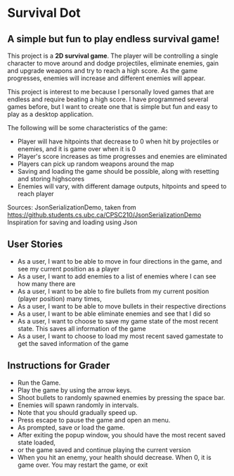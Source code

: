 
# Survival Dot

## A simple but fun to play endless survival game!

This project is a **2D survival game**. The player will be controlling a single character to move around and dodge
projectiles, eliminate enemies, gain and upgrade weapons and try to reach a high score. As the game progresses, enemies
will increase and different enemies will appear.

This project is interest to me because I personally loved games that are endless and require beating a high score. 
I have programmed several games before, but I want to create one that is simple but fun and easy to play as a desktop 
application.

The following will be some characteristics of the game:
- Player will have hitpoints that decrease to 0 when hit by projectiles or enemies, and it is game over when it is 0
- Player's score increases as time progresses and enemies are eliminated
- Players can pick up random weapons around the map
- Saving and loading the game should be possible, along with resetting and storing highscores
- Enemies will vary, with different damage outputs, hitpoints and speed to reach player

Sources:
JsonSerializationDemo, taken from https://github.students.cs.ubc.ca/CPSC210/JsonSerializationDemo
Inspiration for saving and loading using Json

## User Stories
- As a user, I want to be able to move in four directions in the game, and see my current position as a player
- As a user, I want to add enemies to a list of enemies where I can see how many there are
- As a user, I want to be able to fire bullets from my current position (player position) many times,
- As a user, I want to be able to move bullets in their respective directions 
- As a user, I want to be able eliminate enemies and see that I did so
- As a user, I want to choose to save my game state of the most recent state. This saves all information of the game 
- As a user, I want to choose to load my most recent saved gamestate to get the saved information of the game


## Instructions for Grader
- Run the Game.
- Play the game by using the arrow keys.
- Shoot bullets to randomly spawned enemies by pressing the space bar.
- Enemies will spawn randomly in intervals.
- Note that you should gradually speed up.
- Press escape to pause the game and open an menu.
- As prompted, save or load the game.
- After exiting the popup window, you should have the most recent saved state loaded, 
- or the game saved and continue playing the current version
- When you hit an enemy, your health should decrease. When 0, it is game over. You may restart the game, or exit

